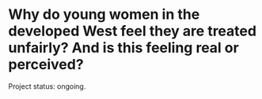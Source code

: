 # Why do young women in the developed West feel they are treated unfairly? And is this feeling real or perceived?

Project status: ongoing.

